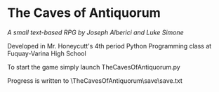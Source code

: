 # The Caves of Antiquorum

_A small text-based RPG by Joseph Alberici and Luke Simone_

Developed in Mr. Honeycutt's 4th period Python Programming class at Fuquay-Varina High School

To start the game simply launch TheCavesOfAntiquorum.py

Progress is written to \TheCavesOfAntiquorum\save\save.txt
